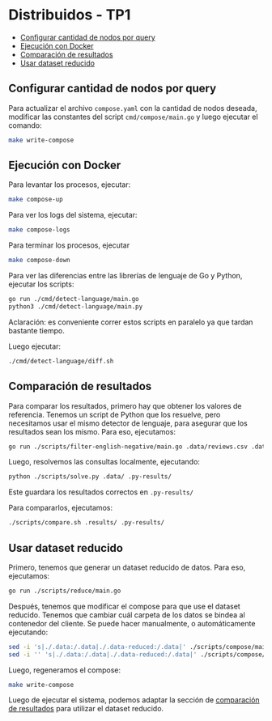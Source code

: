# Distribuidos - TP1

<!--toc:start-->
- [Configurar cantidad de nodos por query](#configurar-cantidad-de-nodos-por-query)
- [Ejecución con Docker](#ejecución-con-docker)
- [Comparación de resultados](#comparación-de-resultados)
- [Usar dataset reducido](#usar-dataset-reducido)
<!--toc:end-->

## Configurar cantidad de nodos por query
Para actualizar el archivo `compose.yaml` con la cantidad de nodos deseada, modificar las constantes del script `cmd/compose/main.go` y luego ejecutar el comando:
```bash
make write-compose
```

## Ejecución con Docker

Para levantar los procesos, ejecutar:
```bash
make compose-up
```

Para ver los logs del sistema, ejecutar:
```bash
make compose-logs
```

Para terminar los procesos, ejecutar
```bash
make compose-down
```


Para ver las diferencias entre las librerías de lenguaje de Go y Python, ejecutar los scripts:
```bash
go run ./cmd/detect-language/main.go 
python3 ./cmd/detect-language/main.py
```
Aclaración: es conveniente correr estos scripts en paralelo ya que tardan bastante tiempo.

Luego ejecutar:
```bash
./cmd/detect-language/diff.sh
```

## Comparación de resultados

Para comparar los resultados, primero hay que obtener los valores de referencia. Tenemos un script de Python que los resuelve, pero necesitamos usar el mismo detector de lenguaje, para asegurar que los resultados sean los mismo. Para eso, ejecutamos:
```bash
go run ./scripts/filter-english-negative/main.go .data/reviews.csv .data/reviews-english-negative.csv
```

Luego, resolvemos las consultas localmente, ejecutando:
```bash
python ./scripts/solve.py .data/ .py-results/
```
Este guardara los resultados correctos en `.py-results/`

Para compararlos, ejecutamos:
```bash
./scripts/compare.sh .results/ .py-results/
```

## Usar dataset reducido

Primero, tenemos que generar un dataset reducido de datos. Para eso, ejecutamos:
```bash
go run ./scripts/reduce/main.go
```

Después, tenemos que modificar el compose para que use el dataset reducido. Tenemos que cambiar cuál carpeta de los datos se bindea al contenedor del cliente. Se puede hacer manualmente, o automáticamente ejecutando:
```bash
sed -i 's|./.data:/.data|./.data-reduced:/.data|' ./scripts/compose/main.go # linux
sed -i '' 's|./.data:/.data|./.data-reduced:/.data|' ./scripts/compose/main.go # osx
```

Luego, regeneramos el compose:
```bash
make write-compose
```

Luego de ejecutar el sistema, podemos adaptar la sección de [comparación de resultados](#comparación-de-resultados) para utilizar el dataset reducido.
